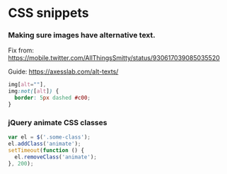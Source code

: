 # CSS snippets

### Making sure images have alternative text.

Fix from: https://mobile.twitter.com/AllThingsSmitty/status/930617039085035520

Guide: https://axesslab.com/alt-texts/

```css
img[alt=""],
img:not([alt]) {
  border: 5px dashed #c00;
}
```

### jQuery animate CSS classes

```javascript
var el = $('.some-class');
el.addClass('animate');
setTimeout(function () {
  el.removeClass('animate');
}, 200);
```

